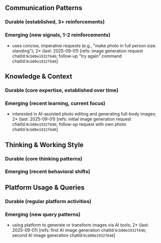 ## Communication Patterns
### Durable (established, 3+ reinforcements)

### Emerging (new signals, 1-2 reinforcements)
- uses concise, imperative requests (e.g., "make photo in full person size. standing"); 2× (last: 2025-09-01) [refs: image generation request chatId:`9cb00e1932f646`; follow-up "try again" command chatId:`9cb00e1932f646`]

## Knowledge & Context
### Durable (core expertise, established over time)

### Emerging (recent learning, current focus)
- interested in AI-assisted photo editing and generating full-body images; 2× (last: 2025-09-01) [refs: initial image generation request chatId:`9cb00e1932f646`; follow-up request with own photo chatId:`9cb00e1932f646`]

## Thinking & Working Style
### Durable (core thinking patterns)

### Emerging (recent behavioral shifts)

## Platform Usage & Queries
### Durable (regular platform activities)

### Emerging (new query patterns)
- using platform to generate or transform images via AI tools; 2× (last: 2025-09-01) [refs: first AI image generation chatId:`9cb00e1932f646`; second AI image generation chatId:`9cb00e1932f646`]